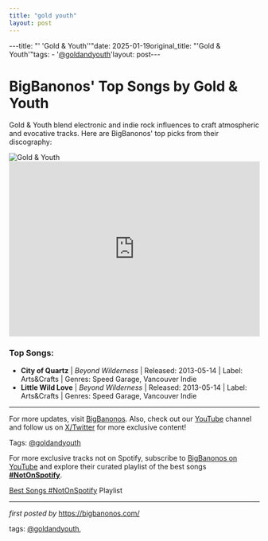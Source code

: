 ```yaml
---
title: "gold youth"
layout: post
---
```

---title: "' 'Gold & Youth''"date: 2025-01-19original_title: "'Gold & Youth'"tags:  - '[@goldandyouth](/tags/goldandyouth/)'layout: post---<!-- Title of the Post --><h1>BigBanonos' Top Songs by Gold & Youth</h1> <!-- Introductory Text --><p>Gold & Youth blend electronic and indie rock influences to craft atmospheric and evocative tracks. Here are BigBanonos' top picks from their discography:</p> <!-- Featured Image --><div> <img src="https://i.scdn.co/image/ab6761610000e5eb1af7491be83446411667a3f7" alt="Gold & Youth"></div> <!-- Spotify Embed --><div> <iframe src="https://open.spotify.com/embed/playlist/1N5aspq7gSipap8bI4ZzsD?utm_source=generator" width="100%" height="352" frameBorder="0" allowfullscreen="" allow="autoplay; clipboard-write; encrypted-media; fullscreen; picture-in-picture" loading="lazy"></iframe></div> <!-- Song Information --><h3>Top Songs:</h3><ul> <li><strong>City of Quartz</strong> | <em>Beyond Wilderness</em> | Released: 2013-05-14 | Label: Arts&Crafts | Genres: Speed Garage, Vancouver Indie</li> <li><strong>Little Wild Love</strong> | <em>Beyond Wilderness</em> | Released: 2013-05-14 | Label: Arts&Crafts | Genres: Speed Garage, Vancouver Indie</li></ul> <!-- Footer Links --><hr /><p>For more updates, visit <a href="https://bigbanonos.com/" target="_blank">BigBanonos</a>. Also, check out our <a href="https://www.youtube.com/[@BigBanonos](/tags/BigBanonos/)" target="_blank">YouTube</a> channel and follow us on <a href="https://x.com/bigbanonos" target="_blank">X/Twitter</a> for more exclusive content!</p> <!-- Tags --><p>Tags: [@goldandyouth](/tags/goldandyouth/)</p><!--Subscribe and Playlist Links--><div>    <p>For more exclusive tracks not on Spotify, subscribe to <a href="https://www.youtube.com/[@BigBanonos](/tags/BigBanonos/)" target="_blank">BigBanonos on YouTube</a> and explore their curated playlist of the best songs <strong>[#NotOnSpotify](/tags/NotOnSpotify/)</strong>.</p>    <p><a href="https://www.youtube.com/playlist?list=PLtuNtuTatqI0kFahUCbtbfenC_ET5O_tr" target="_blank">Best Songs [#NotOnSpotify](/tags/NotOnSpotify/) Playlist<br /></a></p></div><hr /><p><em>first posted by</em> <a href="https://bigbanonos.com/" rel="noopener" target="_new">https://bigbanonos.com/</a></p><p>tags: [@goldandyouth](/tags/goldandyouth/),</p>